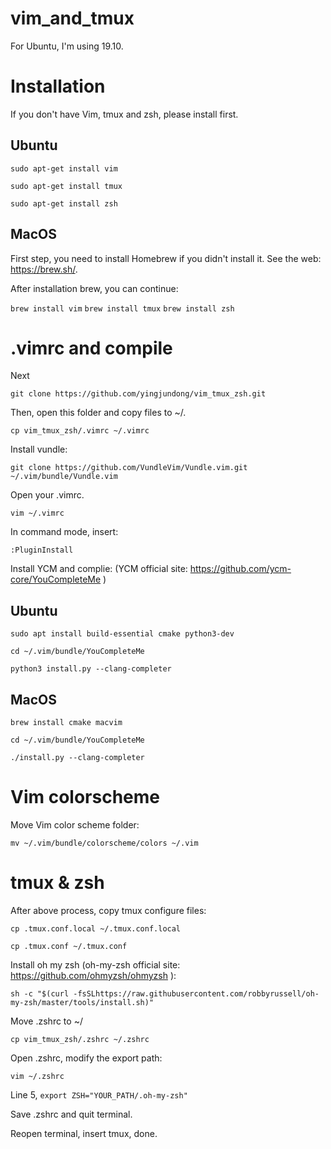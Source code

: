 # vim_and_tmux
For Ubuntu, I'm using 19.10.

# Installation

If you don't have Vim, tmux and zsh, please install first.

## Ubuntu
`sudo apt-get install vim`

`sudo apt-get install tmux`

`sudo apt-get install zsh`

## MacOS

First step, you need to install Homebrew if you didn't install it. See the web: https://brew.sh/.

After installation brew, you can continue:

`brew install vim`
`brew install tmux`
`brew install zsh`

# .vimrc and compile

Next

`git clone https://github.com/yingjundong/vim_tmux_zsh.git`

Then, open this folder and copy files to ~/.

`cp vim_tmux_zsh/.vimrc ~/.vimrc`

Install vundle:

`git clone https://github.com/VundleVim/Vundle.vim.git ~/.vim/bundle/Vundle.vim`

Open your .vimrc.

`vim ~/.vimrc`

In command mode, insert:

`:PluginInstall`

Install YCM and complie: (YCM official site: https://github.com/ycm-core/YouCompleteMe )

## Ubuntu

`sudo apt install build-essential cmake python3-dev`

`cd ~/.vim/bundle/YouCompleteMe`

`python3 install.py --clang-completer`

## MacOS

`brew install cmake macvim`

`cd ~/.vim/bundle/YouCompleteMe`

`./install.py --clang-completer`

# Vim colorscheme

Move Vim color scheme folder:

`mv ~/.vim/bundle/colorscheme/colors ~/.vim`

# tmux & zsh

After above process, copy tmux configure files:

`cp .tmux.conf.local ~/.tmux.conf.local`

`cp .tmux.conf ~/.tmux.conf`

Install oh my zsh (oh-my-zsh official site: https://github.com/ohmyzsh/ohmyzsh ):

`sh -c "$(curl -fsSLhttps://raw.githubusercontent.com/robbyrussell/oh-my-zsh/master/tools/install.sh)"`

Move .zshrc to ~/

`cp vim_tmux_zsh/.zshrc ~/.zshrc`

Open .zshrc, modify the export path:

`vim ~/.zshrc`

Line 5, `export ZSH="YOUR_PATH/.oh-my-zsh"`

Save .zshrc and quit terminal.

Reopen terminal, insert tmux, done.
